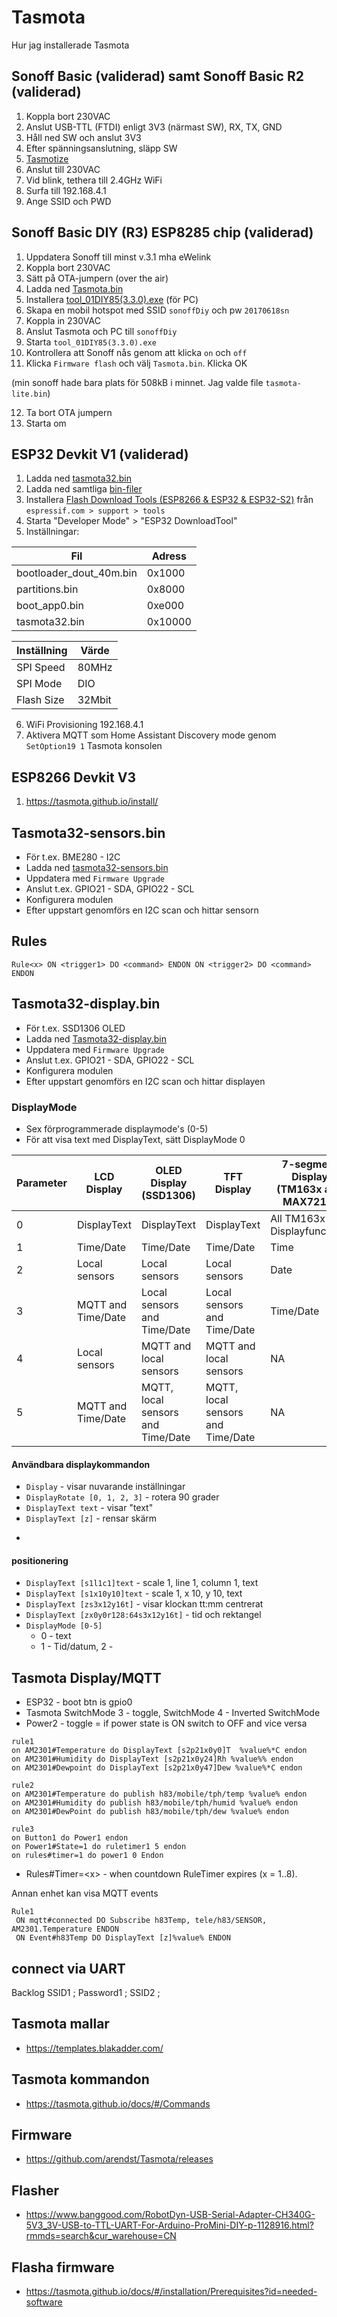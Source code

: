 # Tasmota
Hur jag installerade Tasmota

## Sonoff Basic (validerad) samt Sonoff Basic R2 (validerad)

1. Koppla bort 230VAC
2. Anslut USB-TTL (FTDI) enligt 3V3 (närmast SW), RX, TX, GND
3. Håll ned SW och anslut 3V3
4. Efter spänningsanslutning, släpp SW
5. <a href="https://github.com/tasmota/tasmotizer">Tasmotize</a>
6. Anslut till 230VAC
7. Vid blink, tethera till 2.4GHz WiFi
8. Surfa till 192.168.4.1
9. Ange SSID och PWD

## Sonoff Basic DIY (R3) ESP8285 chip (validerad)

1. Uppdatera Sonoff till minst v.3.1 mha eWelink
2. Koppla bort 230VAC
3. Sätt på OTA-jumpern (over the air)
4. Ladda ned <a href="https://github.com/arendst/Tasmota/releases">Tasmota.bin</a>
5. Installera <a href="https://github.com/itead/Sonoff_Devices_DIY_Tools/tree/master/tool">tool_01DIY85(3.3.0).exe</a> (för PC)
6. Skapa en mobil hotspot med SSID ```sonoffDiy``` och pw ```20170618sn```
7. Koppla in 230VAC
8. Anslut Tasmota och PC till ```sonoffDiy```
9. Starta ```tool_01DIY85(3.3.0).exe```
10. Kontrollera att Sonoff nås genom att klicka ```on``` och ```off```
11. Klicka ```Firmware flash``` och välj  ```Tasmota.bin```. Klicka OK

(min sonoff hade bara plats för 508kB i minnet. Jag valde file ```tasmota-lite.bin```)

12. Ta bort OTA jumpern
13. Starta om


## ESP32 Devkit V1 (validerad)

1. Ladda ned <a href="https://github.com/arendst/Tasmota/tree/firmware/firmware/tasmota32">tasmota32.bin</a>
2. Ladda ned samtliga <a href="https://github.com/arendst/Tasmota/tree/firmware/firmware/tasmota32/ESP32_needed_files">bin-filer</a>
3. Installera <a href="https://www.espressif.com/sites/default/files/tools/flash_download_tool_v3.8.5.zip">Flash Download Tools (ESP8266 & ESP32 & ESP32-S2)</a> från ```espressif.com > support > tools```
4. Starta "Developer Mode" > "ESP32 DownloadTool"
5. Inställningar:

| Fil | Adress |
|---|---|
| bootloader_dout_40m.bin | 0x1000 |
| partitions.bin | 0x8000 |
| boot_app0.bin | 0xe000 |
| tasmota32.bin | 0x10000 | 

| Inställning | Värde |
|---|---|
| SPI Speed | 80MHz |
| SPI Mode | DIO |
| Flash Size | 32Mbit |

6. WiFi Provisioning 192.168.4.1
7. Aktivera MQTT som Home Assistant Discovery mode genom ```SetOption19 1``` Tasmota konsolen 

## ESP8266 Devkit V3

1. https://tasmota.github.io/install/

## Tasmota32-sensors.bin

* För t.ex. BME280 - I2C
* Ladda ned <a href="https://github.com/arendst/Tasmota/blob/firmware/firmware/tasmota32/tasmota32-sensors.bin">tasmota32-sensors.bin</a>
* Uppdatera med ```Firmware Upgrade```
* Anslut t.ex. GPIO21 - SDA, GPIO22 - SCL
* Konfigurera modulen
* Efter uppstart genomförs en I2C scan och hittar sensorn

## Rules

```Rule<x> ON <trigger1> DO <command> ENDON ON <trigger2> DO <command> ENDON```



## Tasmota32-display.bin

* För t.ex. SSD1306 OLED
* Ladda ned <a href="https://github.com/arendst/Tasmota/blob/firmware/firmware/tasmota32/tasmota32-display.bin">Tasmota32-display.bin</a>
* Uppdatera med ```Firmware Upgrade```
* Anslut t.ex. GPIO21 - SDA, GPIO22 - SCL
* Konfigurera modulen
* Efter uppstart genomförs en I2C scan och hittar displayen

### DisplayMode

* Sex förprogrammerade displaymode's (0-5)
* För att visa text med DisplayText, sätt DisplayMode 0

| Parameter	| LCD Display	| OLED Display (SSD1306) |	TFT Display	| 7-segment Display (TM163x and MAX7219) |
|---|---|---|---|---|
| 0	| DisplayText	| DisplayText	| DisplayText	| All TM163x Displayfunctions |
| 1	| Time/Date	| Time/Date	| Time/Date	| Time |
| 2	| Local sensors	| Local sensors	| Local sensors	| Date |
| 3	| MQTT and Time/Date	| Local sensors and Time/Date	| Local sensors and Time/Date	| Time/Date |
| 4	| Local sensors	| MQTT and local sensors	| MQTT and local sensors	| NA |
| 5	| MQTT and Time/Date	| MQTT, local sensors and Time/Date	| MQTT, local sensors and Time/Date	| NA |



#### Användbara displaykommandon

* ```Display``` - visar nuvarande inställningar
* ```DisplayRotate [0, 1, 2, 3]``` - rotera 90 grader
* ```DisplayText text``` - visar "text"
* ```DisplayText [z]``` - rensar skärm
* ```DisplayText [sp1]
 
#### positionering

* ```DisplayText [s1l1c1]text``` - scale 1, line 1, column 1, text
* ```DisplayText [s1x10y10]text``` - scale 1, x 10, y 10, text
* ```DisplayText [zs3x12y16t]``` - visar klockan tt:mm centrerat
* ```DisplayText [zx0y0r128:64s3x12y16t]``` - tid och rektangel
* ```DisplayMode [0-5]``` 
   * 0 - text
   * 1 - Tid/datum, 2 - 
   
## Tasmota Display/MQTT

* ESP32 - boot btn is gpio0
* Tasmota SwitchMode 3 - toggle, SwitchMode 4 - Inverted SwitchMode
* Power2 - toggle = if power state is ON switch to OFF and vice versa

```
rule1 
on AM2301#Temperature do DisplayText [s2p21x0y0]T  %value%*C endon 
on AM2301#Humidity do DisplayText [s2p21x0y24]Rh %value%% endon 
on AM2301#Dewpoint do DisplayText [s2p21x0y47]Dew %value%*C endon

rule2
on AM2301#Temperature do publish h83/mobile/tph/temp %value% endon 
on AM2301#Humidity do publish h83/mobile/tph/humid %value% endon 
on AM2301#DewPoint do publish h83/mobile/tph/dew %value% endon 

rule3 
on Button1 do Power1 endon 
on Power1#State=1 do ruletimer1 5 endon 
on rules#timer=1 do power1 0 Endon
```

* Rules#Timer=&lt;x&gt;	- when countdown RuleTimer<x> expires (x = 1..8).
 
Annan enhet kan visa MQTT events
 
 ```
 Rule1
  ON mqtt#connected DO Subscribe h83Temp, tele/h83/SENSOR, AM2301.Temperature ENDON   
  ON Event#h83Temp DO DisplayText [z]%value% ENDON

 ```
 
 ## connect via UART
 
 Backlog SSID1 <myssid>; Password1 <mypassword>; SSID2 <myssid2>;
 

## Tasmota mallar
* https://templates.blakadder.com/

## Tasmota kommandon
* https://tasmota.github.io/docs/#/Commands

## Firmware
* https://github.com/arendst/Tasmota/releases

## Flasher 
* https://www.banggood.com/RobotDyn-USB-Serial-Adapter-CH340G-5V3_3V-USB-to-TTL-UART-For-Arduino-ProMini-DIY-p-1128916.html?rmmds=search&cur_warehouse=CN

## Flasha firmware
* https://tasmota.github.io/docs/#/installation/Prerequisites?id=needed-software
